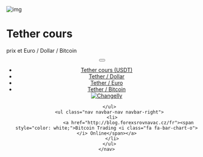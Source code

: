 <div class="jumbotron" markdown="1">

![img]({{img-url}}tether-logo.png)

# Tether cours 

prix et Euro / Dollar / Bitcoin


</div>
<header class="navbar navbar-static-top navbar-inverse navbar-sticky" id="top" role="banner">
  <div class="container">
    <div class="navbar-header">
      <button class="navbar-toggle collapsed" type="button" data-toggle="collapse" data-target=".navbar-collapse">
        <span class="icon-bar"></span>
        <span class="icon-bar"></span>
        <span class="icon-bar"></span>
      </button>
    </div>
    <nav class="navbar-collapse collapse" role="navigation" style="height: 1px;" id="scrollpsy">
      <ul class="nav navbar-nav">
        <li class="active">
          <a href="#top">Tether cours (USDT) </a>
        </li>
        <li>
          <a href="#section-1">Tether / Dollar</a>
        </li>
        <li>
          <a href="#section-2">Tether / Euro</a>
        </li>
        <li>
          <a href="#section-3">Tether / Bitcoin</a>
        </li>
        <script type="text/javascript"> function open_widget(a, e) { e.preventDefault(); var link = a.href; window.open(link, 'Changelly', 'width=600,height=470,toolbar=0,menubar=0,location=0,status=1,scrollbars=1,resizable=0,left=0,top=0'); return false; } </script> <a onclick="open_widget(this, event);" href="http://blog.forexsrovnavac.cz/changelly"> <img src="https://changelly.com/pay_button_buy_sell.png" alt="Changelly" /> </a>

      </ul>
      <ul class="nav navbar-nav navbar-right">
        <li>
                    <a href="http://blog.forexsrovnavac.cz/fr"><span style="color: white;">Bitcoin Trading <i class="fa fa-bar-chart-o"></i> Online</span></a>
        </li>
      </ul>
    </nav>
  </div>
</header>